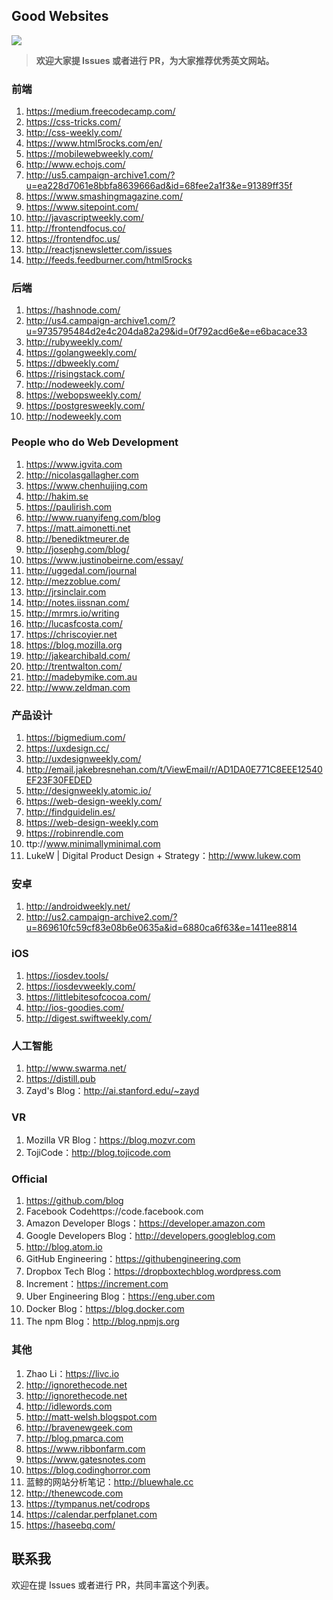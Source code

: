 ## Good Websites

[![](https://badge.juejin.im/entry/59ad430f6fb9a0247b3b862b/likes.svg?style=flat-square)](https://juejin.im/entry/59ad430f6fb9a0247b3b862b/detail)

> **欢迎大家提 Issues 或者进行 PR，为大家推荐优秀英文网站。**

### 前端

1.	https://medium.freecodecamp.com/
2.	https://css-tricks.com/
3.	http://css-weekly.com/
4.	https://www.html5rocks.com/en/
5.	https://mobilewebweekly.com/
6.	http://www.echojs.com/
7.	http://us5.campaign-archive1.com/?u=ea228d7061e8bbfa8639666ad&id=68fee2a1f3&e=91389ff35f
8.	https://www.smashingmagazine.com/
9.	https://www.sitepoint.com/
10.	http://javascriptweekly.com/
11.	http://frontendfocus.co/
12.	https://frontendfoc.us/
13.	http://reactjsnewsletter.com/issues
14.	http://feeds.feedburner.com/html5rocks


### 后端

1.	https://hashnode.com/
2.	http://us4.campaign-archive1.com/?u=9735795484d2e4c204da82a29&id=0f792acd6e&e=e6bacace33
3.	http://rubyweekly.com/
4.	https://golangweekly.com/
5.	https://dbweekly.com/
6.	https://risingstack.com/
7.	http://nodeweekly.com/
8.	https://webopsweekly.com/
9.	https://postgresweekly.com/
10.	http://nodeweekly.com


### People who do Web Development

1.	https://www.igvita.com
2.	http://nicolasgallagher.com
3.	https://www.chenhuijing.com
4.	http://hakim.se
5.	https://paulirish.com
6.	http://www.ruanyifeng.com/blog
7.	https://matt.aimonetti.net
8.	http://benediktmeurer.de
9.	http://josephg.com/blog/
10.	https://www.justinobeirne.com/essay/
11.	http://uggedal.com/journal
12.	http://mezzoblue.com/
13.	http://jrsinclair.com
14.	http://notes.iissnan.com/
15.	http://mrmrs.io/writing
16.	http://lucasfcosta.com/
17.	https://chriscoyier.net
18.	https://blog.mozilla.org
19.	http://jakearchibald.com/
20.	http://trentwalton.com/
21.	http://madebymike.com.au
22.	http://www.zeldman.com


### 产品设计

1.	https://bigmedium.com/
2.	https://uxdesign.cc/
3.	http://uxdesignweekly.com/
4. http://email.jakebresnehan.com/t/ViewEmail/r/AD1DA0E771C8EEE12540EF23F30FEDED
5.	http://designweekly.atomic.io/
6.	https://web-design-weekly.com/
7.	http://findguidelin.es/
8.	https://web-design-weekly.com
9.	https://robinrendle.com
10.	ttp://www.minimallyminimal.com
11.	LukeW | Digital Product Design + Strategy：http://www.lukew.com


### 安卓

1.	http://androidweekly.net/
2.	http://us2.campaign-archive2.com/?u=869610fc59cf83e08b6e0635a&id=6880ca6f63&e=1411ee8814


### iOS

1.	https://iosdev.tools/
2.	https://iosdevweekly.com/
3.	https://littlebitesofcocoa.com/
4.	http://ios-goodies.com/
5.	http://digest.swiftweekly.com/


### 人工智能

1.	http://www.swarma.net/
2.	https://distill.pub
3.	Zayd's Blog：http://ai.stanford.edu/~zayd


### VR

1.	Mozilla VR Blog：https://blog.mozvr.com
2.	TojiCode：http://blog.tojicode.com


### Official

1.	https://github.com/blog
2.	Facebook Codehttps://code.facebook.com
3.	Amazon Developer Blogs：https://developer.amazon.com
4.	Google Developers Blog：http://developers.googleblog.com
5.	http://blog.atom.io
6.	GitHub Engineering：https://githubengineering.com
7.	Dropbox Tech Blog：https://dropboxtechblog.wordpress.com
8.	Increment：https://increment.com
9.	Uber Engineering Blog：https://eng.uber.com
10.	Docker Blog：https://blog.docker.com
11.	The npm Blog：http://blog.npmjs.org


### 其他

1.	Zhao Li：https://livc.io
2.	http://ignorethecode.net
3.	http://ignorethecode.net
4.	http://idlewords.com
5.	http://matt-welsh.blogspot.com
6.	http://bravenewgeek.com
7.	http://blog.pmarca.com
8.	https://www.ribbonfarm.com
9.	https://www.gatesnotes.com
10.	https://blog.codinghorror.com
11.	蓝鲸的网站分析笔记：http://bluewhale.cc
12.	http://thenewcode.com
13.	https://tympanus.net/codrops
14.	https://calendar.perfplanet.com
15.	https://haseebq.com/


## 联系我

欢迎在提 Issues 或者进行 PR，共同丰富这个列表。
